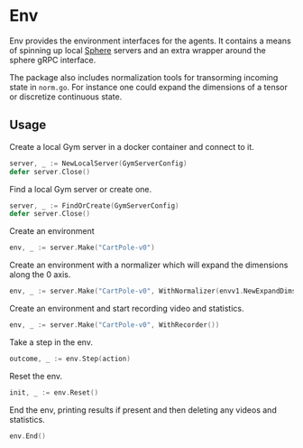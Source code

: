 # Env

Env provides the environment interfaces for the agents. It contains a means of spinning up local 
[Sphere](github.com/pbarker/sphere) servers and an extra wrapper around the sphere gRPC interface.

The package also includes normalization tools for transorming incoming state in `norm.go`. For instance 
one could expand the dimensions of a tensor or discretize continuous state.

## Usage

Create a local Gym server in a docker container and connect to it.
```go
server, _ := NewLocalServer(GymServerConfig)
defer server.Close()
```

Find a local Gym server or create one.
```go
server, _ := FindOrCreate(GymServerConfig)
defer server.Close()
```

Create an environment
```go
env, _ := server.Make("CartPole-v0")
```

Create an environment with a normalizer which will expand the dimensions along the 0 axis.
```go
env, _ := server.Make("CartPole-v0", WithNormalizer(envv1.NewExpandDimsNormalizer(0)))
```

Create an environment and start recording video and statistics.
```go
env, _ := server.Make("CartPole-v0", WithRecorder())
```

Take a step in the env.
```go
outcome, _ := env.Step(action)
```

Reset the env.
```go
init, _ := env.Reset()
```

End the env, printing results if present and then deleting any videos and statistics.
```go
env.End()
```